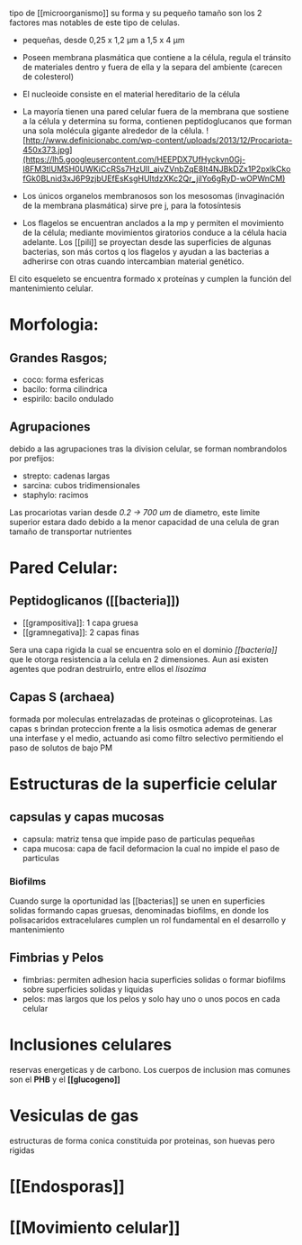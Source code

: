 tipo de [[microorganismo]] su forma y su pequeño tamaño son los 2 factores mas notables de este tipo de celulas.

-   pequeñas, desde 0,25 x 1,2 µm a 1,5 x 4 µm 
    
-   Poseen membrana plasmática que contiene a la célula, regula el tránsito de materiales dentro y fuera de ella y la separa del ambiente (carecen de colesterol)
    
-   El nucleoide consiste en el material hereditario de la célula
    
-   La mayoría tienen una pared celular fuera de la membrana que sostiene a la célula y determina su forma, contienen peptidoglucanos que forman una sola molécula gigante alrededor de la célula. ![http://www.definicionabc.com/wp-content/uploads/2013/12/Procariota-450x373.jpg](https://lh5.googleusercontent.com/HEEPDX7UfHyckvn0Gj-I8FM3tlUMSH0UWKiCcRSs7HzUII_aivZVnbZqE8It4NJBkDZx1P2pxlkCkofGk0BLnid3xJ6P9zjbUEfEsKsgHUltdzXKc2Qr_jilYo6gRyD-wOPWnCM)
    
-   Los únicos organelos membranosos son los mesosomas (invaginación de la membrana plasmática) sirve pre j, para la fotosíntesis
    
-   Los flagelos se encuentran anclados a la mp y permiten el movimiento de la célula; mediante movimientos giratorios conduce a la célula hacia adelante. Los [[pili]] se proyectan desde las superficies de algunas bacterias, son más cortos q los flagelos y ayudan a las bacterias a adherirse con otras cuando intercambian material genético.
    

El cito esqueleto se encuentra formado x proteínas y cumplen la función del mantenimiento celular.

# Morfologia:

## Grandes Rasgos;

- coco: forma esfericas
- bacilo: forma cilindrica
- espirilo: bacilo ondulado

## Agrupaciones

debido a las agrupaciones tras la division celular, se forman nombrandolos por prefijos:

- strepto: cadenas largas
- sarcina: cubos tridimensionales
- staphylo: racimos

Las procariotas varian desde _0.2 -> 700 um_ de diametro, este limite superior estara dado debido a la menor capacidad de una celula de gran tamaño de transportar nutrientes

# Pared Celular:

## Peptidoglicanos ([[bacteria]])

- [[grampositiva]]: 1 capa gruesa
- [[gramnegativa]]: 2 capas finas

Sera una capa rigida la cual se encuentra solo en el dominio _[[bacteria]]_ que le otorga resistencia a la celula en 2 dimensiones. Aun asi existen agentes que podran destruirlo, entre ellos el _lisozima_

## Capas S (archaea)

formada por moleculas entrelazadas de proteinas o glicoproteinas.
Las capas s brindan proteccion frente a la lisis osmotica ademas de generar una interfase y el medio, actuando asi como filtro selectivo permitiendo el paso de solutos de bajo PM

# Estructuras de la superficie celular

## capsulas y capas mucosas

- capsula: matriz tensa que impide paso de particulas pequeñas
- capa mucosa: capa de facil deformacion la cual no impide el paso de particulas

### Biofilms

Cuando surge la oportunidad las [[bacterias]] se unen en superficies solidas formando capas gruesas, denominadas biofilms, en donde los polisacaridos extracelulares cumplen un rol fundamental en el desarrollo y mantenimiento

## Fimbrias y Pelos

- fimbrias: permiten adhesion hacia superficies solidas o formar biofilms sobre superficies solidas y liquidas
- pelos: mas largos que los pelos y solo hay uno o unos pocos en cada celular

# Inclusiones celulares
reservas energeticas y de carbono.
Los cuerpos de inclusion mas comunes son el **PHB** y el **[[glucogeno]]** 

# Vesiculas de gas
estructuras de forma conica constituida por proteinas, son huevas pero rigidas

# [[Endosporas]]

# [[Movimiento celular]]
